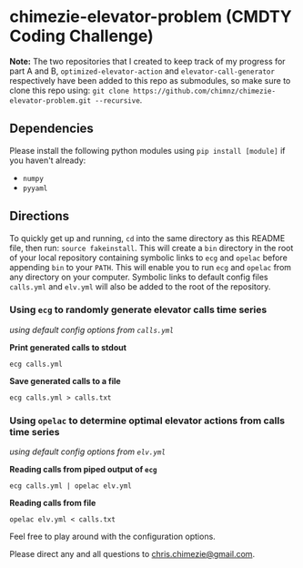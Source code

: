 # chimezie-elevator-problem (CMDTY Coding Challenge)

**Note:** The two repositories that I created to keep track of my progress for
part A and B, `optimized-elevator-action` and `elevator-call-generator`
respectively have been added to this repo as submodules, so make sure
to clone this repo using:
`git clone https://github.com/chimnz/chimezie-elevator-problem.git --recursive`.

## Dependencies
Please install the following python modules using `pip install [module]` if you haven't already:
* `numpy`
* `pyyaml`

## Directions
To quickly get up and running, `cd` into the same directory as this README file,
then run: `source fakeinstall`. This will create a `bin` directory
in the root of your local repository containing symbolic links to
`ecg` and `opelac` before appending
`bin` to your `PATH`.
This will enable you to run `ecg` and `opelac` from any directory on your computer.
Symbolic links to default config files `calls.yml` and `elv.yml` will
also be added to the root of the repository.

### Using `ecg` to randomly generate elevator calls time series
*using default config options from `calls.yml`*

**Print generated calls to stdout**

`ecg calls.yml`

**Save generated calls to a file**

`ecg calls.yml > calls.txt`

### Using `opelac` to determine optimal elevator actions from calls time series
*using default config options from `elv.yml`*

**Reading calls from piped output of `ecg`**

`ecg calls.yml | opelac elv.yml`

**Reading calls from file**

`opelac elv.yml < calls.txt`

Feel free to play around with the configuration options.

Please direct any and all questions to <chris.chimezie@gmail.com>.
